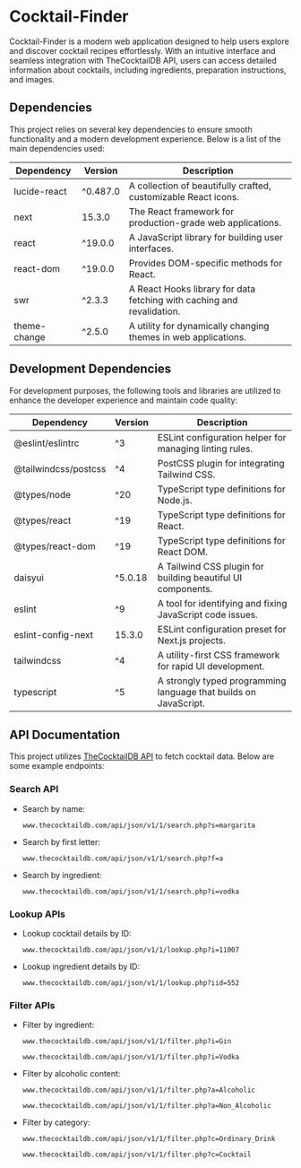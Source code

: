 # Cocktail-Finder
Cocktail-Finder is a modern web application designed to help users explore and discover cocktail recipes effortlessly. With an intuitive interface and seamless integration with TheCocktailDB API, users can access detailed information about cocktails, including ingredients, preparation instructions, and images.

## Dependencies

This project relies on several key dependencies to ensure smooth functionality and a modern development experience. Below is a list of the main dependencies used:

| Dependency          | Version   | Description                                                                 |
|---------------------|-----------|-----------------------------------------------------------------------------|
| lucide-react        | ^0.487.0  | A collection of beautifully crafted, customizable React icons.             |
| next                | 15.3.0    | The React framework for production-grade web applications.                 |
| react               | ^19.0.0   | A JavaScript library for building user interfaces.                         |
| react-dom           | ^19.0.0   | Provides DOM-specific methods for React.                                   |
| swr                 | ^2.3.3    | A React Hooks library for data fetching with caching and revalidation.     |
| theme-change        | ^2.5.0    | A utility for dynamically changing themes in web applications.             |

## Development Dependencies

For development purposes, the following tools and libraries are utilized to enhance the developer experience and maintain code quality:

| Dependency          | Version   | Description                                                                 |
|---------------------|-----------|-----------------------------------------------------------------------------|
| @eslint/eslintrc    | ^3        | ESLint configuration helper for managing linting rules.                    |
| @tailwindcss/postcss| ^4        | PostCSS plugin for integrating Tailwind CSS.                               |
| @types/node         | ^20       | TypeScript type definitions for Node.js.                                   |
| @types/react        | ^19       | TypeScript type definitions for React.                                     |
| @types/react-dom    | ^19       | TypeScript type definitions for React DOM.                                 |
| daisyui             | ^5.0.18   | A Tailwind CSS plugin for building beautiful UI components.                |
| eslint              | ^9        | A tool for identifying and fixing JavaScript code issues.                  |
| eslint-config-next  | 15.3.0    | ESLint configuration preset for Next.js projects.                          |
| tailwindcss         | ^4        | A utility-first CSS framework for rapid UI development.                    |
| typescript          | ^5        | A strongly typed programming language that builds on JavaScript.           |

## API Documentation

This project utilizes [TheCocktailDB API](https://www.thecocktaildb.com/api.php) to fetch cocktail data. Below are some example endpoints:

### Search API
- Search by name:  
    ```
    www.thecocktaildb.com/api/json/v1/1/search.php?s=margarita
    ```
- Search by first letter:  
    ```
    www.thecocktaildb.com/api/json/v1/1/search.php?f=a
    ```
- Search by ingredient:  
    ```
    www.thecocktaildb.com/api/json/v1/1/search.php?i=vodka
    ```

### Lookup APIs
- Lookup cocktail details by ID:  
    ```
    www.thecocktaildb.com/api/json/v1/1/lookup.php?i=11007
    ```
- Lookup ingredient details by ID:  
    ```
    www.thecocktaildb.com/api/json/v1/1/lookup.php?iid=552
    ```

### Filter APIs
- Filter by ingredient:  
    ```
    www.thecocktaildb.com/api/json/v1/1/filter.php?i=Gin
    ```
    ```
    www.thecocktaildb.com/api/json/v1/1/filter.php?i=Vodka
    ```
- Filter by alcoholic content:  
    ```
    www.thecocktaildb.com/api/json/v1/1/filter.php?a=Alcoholic
    ```
    ```
    www.thecocktaildb.com/api/json/v1/1/filter.php?a=Non_Alcoholic
    ```
- Filter by category:  
    ```
    www.thecocktaildb.com/api/json/v1/1/filter.php?c=Ordinary_Drink
    ```
    ```
    www.thecocktaildb.com/api/json/v1/1/filter.php?c=Cocktail
    ```